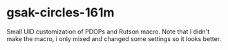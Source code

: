 # gsak-circles-161m

Small UID customization of PDOPs and Rutson macro.
Note that I didn't make the macro, i only mixed and changed some settings so it looks better.




